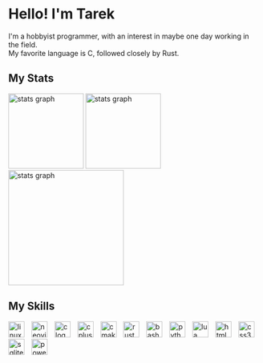 # Hello! I'm Tarek

I'm a hobbyist programmer, with an interest in maybe one day working in the field.  
My favorite language is C, followed closely by Rust.

## My Stats

<div>
  <picture>
    <source media="(prefers-color-scheme: dark)" srcset="https://github-readme-stats.vercel.app/api?username=TarekSaeed0&show_icons=true&include_all_commits=true&count_private=true&theme=github_dark&hide_border=true">
    <source media="(prefers-color-scheme: light)" srcset="https://github-readme-stats.vercel.app/api?username=TarekSaeed0&show_icons=true&include_all_commits=true&count_private=true&hide_border=true">
    <img alt="stats graph" src="https://github-readme-stats.vercel.app/api?username=TarekSaeed0&show_icons=true&include_all_commits=true&count_private=true&hide_border=true" height="150">
  </picture>
  <picture>
    <source media="(prefers-color-scheme: dark)" srcset="https://github-readme-stats.vercel.app/api/top-langs?username=TarekSaeed0&layout=compact&langs_count=6&exclude_repo=.dotfiles&theme=github_dark&hide_border=true">
    <source media="(prefers-color-scheme: light)" srcset="https://github-readme-stats.vercel.app/api/top-langs?username=TarekSaeed0&layout=compact&langs_count=6&exclude_repo=.dotfiles&hide_border=true">
    <img alt="stats graph" src="https://github-readme-stats.vercel.app/api/top-langs?username=TarekSaeed0&layout=compact&langs_count=6&exclude_repo=.dotfiles&hide_border=true" height="150">
  </picture><br>
  <picture>
    <source media="(prefers-color-scheme: dark)" srcset="https://github-readme-activity-graph.vercel.app/graph?username=TarekSaeed0&theme=github-dark&hide_border=true&area=true">
    <source media="(prefers-color-scheme: light)" srcset="https://github-readme-activity-graph.vercel.app/graph?username=TarekSaeed0&theme=github-light&hide_border=true&area=true">
    <img alt="stats graph" src="https://github-readme-activity-graph.vercel.app/graph?username=TarekSaeed0&theme=github-light&hide_border=true&area=true" height="230">
  </picture>
</div>

## My Skills

<div>
  <img src="https://skillicons.dev/icons?i=linux" height="32" alt="linux logo" />
  <img width="6" />
  <img src="https://skillicons.dev/icons?i=neovim" height="32" alt="neovim logo" />
  <img width="6" />
  <img src="https://skillicons.dev/icons?i=c" height="32" alt="c logo" />
  <img width="6" />
  <img src="https://skillicons.dev/icons?i=cpp" height="32" alt="cplusplus logo" />
  <img width="6" />
  <img src="https://skillicons.dev/icons?i=cmake" height="32" alt="cmake logo" />
  <img width="6" />
  <img src="https://skillicons.dev/icons?i=rust" height="32" alt="rust logo" />
  <img width="6" />
  <img src="https://skillicons.dev/icons?i=bash" height="32" alt="bash logo" />
  <img width="6" />
  <img src="https://skillicons.dev/icons?i=py" height="32" alt="python logo" />
  <img width="6" />
  <img src="https://skillicons.dev/icons?i=lua" height="32" alt="lua logo" />
  <img width="6" />
  <img src="https://skillicons.dev/icons?i=html" height="32" alt="html5 logo" />
  <img width="6" />
  <img src="https://skillicons.dev/icons?i=css" height="32" alt="css3 logo" />
  <img width="6" />
  <img src="https://skillicons.dev/icons?i=sqlite" height="32" alt="sqlite logo"/>
  <img width="6" />
  <img src="https://skillicons.dev/icons?i=powershell" height="32" alt="powershell logo" />
</div>
